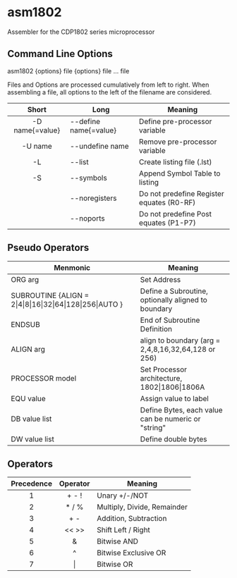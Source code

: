 # asm1802
Assembler for the CDP1802 series microprocessor

## Command Line Options

asm1802 {options} file {options} file ... file

Files and Options are processed cumulatively from left to right. When assembling a file, all options to the left of the filename are considered.

| Short | Long | Meaning |
| :---: | --- | --- |
| -D name{=value} | --define name{=value} | Define pre-processor variable |
| -U name | --undefine name | Remove pre-processor variable |
| -L | --list | Create listing file (.lst) |
| -S | --symbols | Append Symbol Table to listing |
| | --noregisters | Do not predefine Register equates (R0-RF) |
| | --noports | Do not predefine Post equates (P1-P7) |

## Pseudo Operators

| Menmonic | Meaning |
| --- | --- |
| ORG arg | Set Address |
| SUBROUTINE {ALIGN = 2\|4\|8\|16\|32\|64\|128\|256\|AUTO } | Define a Subroutine, optionally aligned to boundary |
| ENDSUB | End of Subroutine Definition |
| ALIGN arg | align to boundary (arg = 2,4,8,16,32,64,128 or 256) |
| PROCESSOR model | Set Processor architecture, 1802\|1806\|1806A |
| EQU value | Assign value to label |
| DB value list | Define Bytes, each value can be numeric or "string" |
| DW value list | Define double bytes |

## Operators

| Precedence | Operator | Meaning |
| :---: | :---: | --- |
| 1 | + - ! | Unary +/-/NOT |
| 2 | * / % | Multiply, Divide, Remainder |
| 3 | + - | Addition, Subtraction |
| 4 | << >> | Shift Left / Right |
| 5 | & | Bitwise AND |
| 6 | ^ | Bitwise Exclusive OR |
| 7 | \| | Bitwise OR |
